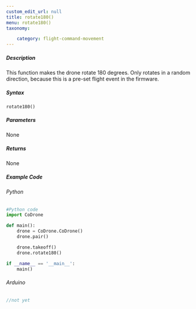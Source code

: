 ```yaml
---
custom_edit_url: null
title: rotate180()
menu: rotate180()
taxonomy:

	category: flight-command-movement
---
```


##### Description

This function makes the drone rotate 180 degrees. Only rotates in a random direction, because this is a pre-set flight event in the firmware.

##### Syntax
```rotate180()```

##### Parameters

None

##### Returns

None

##### Example Code
###### Python
```python
#Python code
import CoDrone

def main():
	drone = CoDrone.CoDrone()
	drone.pair()

	drone.takeoff()
	drone.rotate180()

if __name__ == '__main__':
	main()

```
###### Arduino
```c
//not yet
```